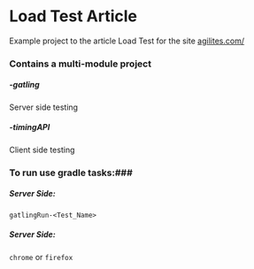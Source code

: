# Load Test Article #

Example project to the article Load Test for the site [agilites.com/](https://agilites.com/)

### Contains a multi-module project ###

##### -gatling
Server side testing
##### -timingAPI
Client side testing


### To run use gradle tasks:###
##### Server Side: #####
`gatlingRun-<Test_Name>`

##### Server Side: #####
`chrome` or `firefox`

